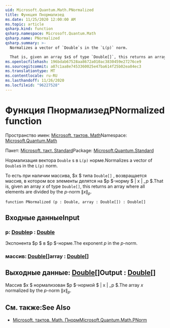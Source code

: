 ```yaml
---
uid: Microsoft.Quantum.Math.PNormalized
title: Функция Пнормализед
ms.date: 11/25/2020 12:00:00 AM
ms.topic: article
qsharp.kind: function
qsharp.namespace: Microsoft.Quantum.Math
qsharp.name: PNormalized
qsharp.summary: >-
  Normalizes a vector of `Double`s in the `L(p)` norm.

  That is, given an array $x$ of type `Double[]`, this returns an array where all elements are divided by the $p$-norm $\|x\|_p$.
ms.openlocfilehash: 196bdab67528aa8672a010ac3830459e27276ce9
ms.sourcegitcommit: a87c1aa8e7453360025e47ba614f25b02ea84ec3
ms.translationtype: MT
ms.contentlocale: ru-RU
ms.lasthandoff: 11/26/2020
ms.locfileid: "96227528"
---
```

# <a name="pnormalized-function"></a><span data-ttu-id="2a9bf-102">Функция Пнормализед</span><span class="sxs-lookup"><span data-stu-id="2a9bf-102">PNormalized function</span></span>

<span data-ttu-id="2a9bf-103">Пространство имен: [Microsoft. тактов. Math](xref:Microsoft.Quantum.Math)</span><span class="sxs-lookup"><span data-stu-id="2a9bf-103">Namespace: [Microsoft.Quantum.Math](xref:Microsoft.Quantum.Math)</span></span>

<span data-ttu-id="2a9bf-104">Пакет: [Microsoft. такт. Standard](https://nuget.org/packages/Microsoft.Quantum.Standard)</span><span class="sxs-lookup"><span data-stu-id="2a9bf-104">Package: [Microsoft.Quantum.Standard](https://nuget.org/packages/Microsoft.Quantum.Standard)</span></span>


<span data-ttu-id="2a9bf-105">Нормализация вектора `Double` s в `L(p)` норме.</span><span class="sxs-lookup"><span data-stu-id="2a9bf-105">Normalizes a vector of `Double`s in the `L(p)` norm.</span></span>

<span data-ttu-id="2a9bf-106">То есть при наличии массива, $x $ типа `Double[]` , возвращается массив, в котором все элементы делятся на $p $-норму $ \| x \| _p $.</span><span class="sxs-lookup"><span data-stu-id="2a9bf-106">That is, given an array $x$ of type `Double[]`, this returns an array where all elements are divided by the $p$-norm $\|x\|_p$.</span></span>

```qsharp
function PNormalized (p : Double, array : Double[]) : Double[]
```


## <a name="input"></a><span data-ttu-id="2a9bf-107">Входные данные</span><span class="sxs-lookup"><span data-stu-id="2a9bf-107">Input</span></span>

### <a name="p--double"></a><span data-ttu-id="2a9bf-108">p: [Double](xref:microsoft.quantum.lang-ref.double)</span><span class="sxs-lookup"><span data-stu-id="2a9bf-108">p : [Double](xref:microsoft.quantum.lang-ref.double)</span></span>

<span data-ttu-id="2a9bf-109">Экспонента $p $ в $p $-норме.</span><span class="sxs-lookup"><span data-stu-id="2a9bf-109">The exponent $p$ in the $p$-norm.</span></span>


### <a name="array--double"></a><span data-ttu-id="2a9bf-110">массив: [Double](xref:microsoft.quantum.lang-ref.double)[]</span><span class="sxs-lookup"><span data-stu-id="2a9bf-110">array : [Double](xref:microsoft.quantum.lang-ref.double)[]</span></span>





## <a name="output--double"></a><span data-ttu-id="2a9bf-111">Выходные данные: [Double](xref:microsoft.quantum.lang-ref.double)[]</span><span class="sxs-lookup"><span data-stu-id="2a9bf-111">Output : [Double](xref:microsoft.quantum.lang-ref.double)[]</span></span>

<span data-ttu-id="2a9bf-112">Массив $x $ нормализован $p $-нормой $ \| x \| _p $.</span><span class="sxs-lookup"><span data-stu-id="2a9bf-112">The array $x$ normalized by the $p$-norm $\|x\|_p$.</span></span>

## <a name="see-also"></a><span data-ttu-id="2a9bf-113">См. также:</span><span class="sxs-lookup"><span data-stu-id="2a9bf-113">See Also</span></span>

- [<span data-ttu-id="2a9bf-114">Microsoft. тактов. Math. Пнорм</span><span class="sxs-lookup"><span data-stu-id="2a9bf-114">Microsoft.Quantum.Math.PNorm</span></span>](xref:Microsoft.Quantum.Math.PNorm)
